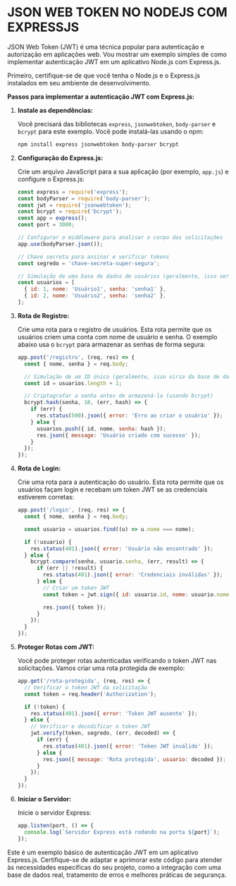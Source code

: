 # JSON WEB TOKEN NO NODEJS COM EXPRESSJS
JSON Web Token (JWT) é uma técnica popular para autenticação e autorização em aplicações web. Vou mostrar um exemplo simples de como implementar autenticação JWT em um aplicativo Node.js com Express.js.

Primeiro, certifique-se de que você tenha o Node.js e o Express.js instalados em seu ambiente de desenvolvimento.

**Passos para implementar a autenticação JWT com Express.js:**

1. **Instale as dependências:**

   Você precisará das bibliotecas `express`, `jsonwebtoken`, `body-parser` e `bcrypt` para este exemplo. Você pode instalá-las usando o npm:

   ```bash
   npm install express jsonwebtoken body-parser bcrypt
   ```

2. **Configuração do Express.js:**

   Crie um arquivo JavaScript para a sua aplicação (por exemplo, `app.js`) e configure o Express.js:

   ```javascript
   const express = require('express');
   const bodyParser = require('body-parser');
   const jwt = require('jsonwebtoken');
   const bcrypt = require('bcrypt');
   const app = express();
   const port = 3000;

   // Configurar o middleware para analisar o corpo das solicitações
   app.use(bodyParser.json());

   // Chave secreta para assinar e verificar tokens
   const segredo = 'chave-secreta-super-segura';

   // Simulação de uma base de dados de usuários (geralmente, isso seria uma base de dados real)
   const usuarios = [
     { id: 1, nome: 'Usuário1', senha: 'senha1' },
     { id: 2, nome: 'Usuário2', senha: 'senha2' },
   ];
   ```

3. **Rota de Registro:**

   Crie uma rota para o registro de usuários. Esta rota permite que os usuários criem uma conta com nome de usuário e senha. O exemplo abaixo usa o `bcrypt` para armazenar as senhas de forma segura:

   ```javascript
   app.post('/registro', (req, res) => {
     const { nome, senha } = req.body;

     // Simulação de um ID único (geralmente, isso viria da base de dados)
     const id = usuarios.length + 1;

     // Criptografar a senha antes de armazená-la (usando bcrypt)
     bcrypt.hash(senha, 10, (err, hash) => {
       if (err) {
         res.status(500).json({ error: 'Erro ao criar o usuário' });
       } else {
         usuarios.push({ id, nome, senha: hash });
         res.json({ message: 'Usuário criado com sucesso' });
       }
     });
   });
   ```

4. **Rota de Login:**

   Crie uma rota para a autenticação do usuário. Esta rota permite que os usuários façam login e recebam um token JWT se as credenciais estiverem corretas:

   ```javascript
   app.post('/login', (req, res) => {
     const { nome, senha } = req.body;

     const usuario = usuarios.find((u) => u.nome === nome);

     if (!usuario) {
       res.status(401).json({ error: 'Usuário não encontrado' });
     } else {
       bcrypt.compare(senha, usuario.senha, (err, result) => {
         if (err || !result) {
           res.status(401).json({ error: 'Credenciais inválidas' });
         } else {
           // Criar um token JWT
           const token = jwt.sign({ id: usuario.id, nome: usuario.nome }, segredo);

           res.json({ token });
         }
       });
     }
   });
   ```

5. **Proteger Rotas com JWT:**

   Você pode proteger rotas autenticadas verificando o token JWT nas solicitações. Vamos criar uma rota protegida de exemplo:

   ```javascript
   app.get('/rota-protegida', (req, res) => {
     // Verificar o token JWT da solicitação
     const token = req.header('Authorization');

     if (!token) {
       res.status(401).json({ error: 'Token JWT ausente' });
     } else {
       // Verificar e decodificar o token JWT
       jwt.verify(token, segredo, (err, decoded) => {
         if (err) {
           res.status(401).json({ error: 'Token JWT inválido' });
         } else {
           res.json({ message: 'Rota protegida', usuario: decoded });
         }
       });
     }
   });
   ```

6. **Iniciar o Servidor:**

   Inicie o servidor Express:

   ```javascript
   app.listen(port, () => {
     console.log(`Servidor Express está rodando na porta ${port}`);
   });
   ```

Este é um exemplo básico de autenticação JWT em um aplicativo Express.js. Certifique-se de adaptar e aprimorar este código para atender às necessidades específicas do seu projeto, como a integração com uma base de dados real, tratamento de erros e melhores práticas de segurança.